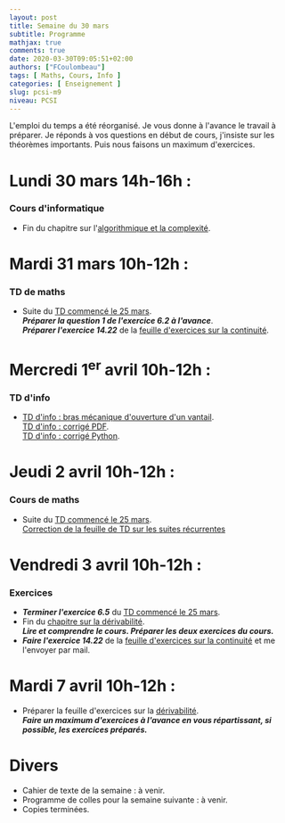 ```yaml
---
layout: post
title: Semaine du 30 mars
subtitle: Programme
mathjax: true
comments: true
date: 2020-03-30T09:05:51+02:00
authors: ["FCoulombeau"]
tags: [ Maths, Cours, Info ]
categories: [ Enseignement ]
slug: pcsi-m9
niveau: PCSI
---
```


L'emploi du temps a été réorganisé. Je vous donne à l'avance le travail à préparer. Je réponds à vos questions en début de cours, j'insiste sur les théorèmes importants. Puis nous faisons un maximum d'exercices.

# Lundi 30 mars 14h-16h : 
### Cours d'informatique

- Fin du chapitre sur l'[algorithmique et la complexité](https://fcoulombeau.github.io/cours/PCSI-Info-30032020.pdf).

# Mardi 31 mars 10h-12h : 
### TD de maths

- Suite du [TD commencé le 25 mars](https://fcoulombeau.github.io/cours/PCSI-TD-25032020.pdf).  
  **_Préparer la question 1 de l'exercice 6.2 à l'avance_**.  
  **_Préparer l'exercice 14.22_** de la [feuille d'exercices sur la continuité](https://fcoulombeau.github.io/cours/PCSI-Exo-25032020.pdf).
  
# Mercredi 1<sup>er</sup> avril 10h-12h : 
### TD d'info

- [TD d'info : bras mécanique d'ouverture d'un vantail](https://fcoulombeau.github.io/cours/PCSI-Info-01042020.pdf).  
  [TD d'info : corrigé PDF](https://fcoulombeau.github.io/cours/PCSI-InfoCor-01042020.pdf).  
  [TD d'info : corrigé Python](https://fcoulombeau.github.io/cours/PCSI-InfoCor-01042020.py).

# Jeudi 2 avril 10h-12h : 
### Cours de maths

- Suite du [TD commencé le 25 mars](https://fcoulombeau.github.io/cours/PCSI-TD-25032020.pdf).  
  [Correction de la feuille de TD sur les suites récurrentes](https://fcoulombeau.github.io/cours/PCSI-TDCor-25032020.pdf)
 
# Vendredi 3 avril 10h-12h : 
### Exercices

- **_Terminer l'exercice 6.5_** du [TD commencé le 25 mars](https://fcoulombeau.github.io/cours/PCSI-TD-25032020.pdf).
- Fin du [chapitre sur la dérivabilité](https://fcoulombeau.github.io/cours/PCSI-Cours-02042020.pdf).  
  **_Lire et comprendre le cours. Préparer les deux exercices du cours._**   
- **_Faire l'exercice 14.22_** de la [feuille d'exercices sur la continuité](https://fcoulombeau.github.io/cours/PCSI-Exo-25032020.pdf) et me l'envoyer par mail.

# Mardi 7 avril 10h-12h :
- Préparer la feuille d'exercices sur la [dérivabilité](https://fcoulombeau.github.io/cours/PCSI-Exo-24032020.pdf).  
  **_Faire un maximum d'exercices à l'avance en vous répartissant, si possible, les exercices préparés._**

# Divers

- Cahier de texte de la semaine : à venir.
- Programme de colles pour la semaine suivante : à venir.
- Copies terminées.